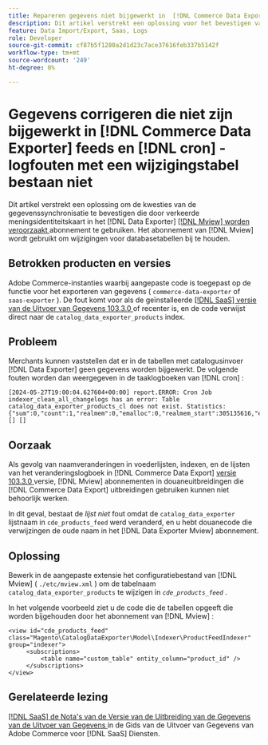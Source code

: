 ```yaml
---
title: Repareren gegevens niet bijgewerkt in  [!DNL Commerce Data Exporter]  voer en  [!DNL cron]  logboekfouten met veranderingslijst bestaan niet
description: Dit artikel verstrekt een oplossing voor het bevestigen van de kwesties van de gegevenssynchronisatie die door verkeerd meningsidentiteitskaart in  [!DNL Commerce Data Exporter mview]  abonnement te gebruiken worden veroorzaakt.
feature: Data Import/Export, Saas, Logs
role: Developer
source-git-commit: cf87b5f1280a2d1d23c7ace37616feb337b5142f
workflow-type: tm+mt
source-wordcount: '249'
ht-degree: 0%

---
```


# Gegevens corrigeren die niet zijn bijgewerkt in [!DNL Commerce Data Exporter] feeds en [!DNL cron] -logfouten met een wijzigingstabel bestaan niet

Dit artikel verstrekt een oplossing om de kwesties van de gegevenssynchronisatie te bevestigen die door verkeerde meningsidentiteitskaart in het [!DNL Data Exporter] [[!DNL Mview] worden veroorzaakt ](https://developer.adobe.com/commerce/php/development/components/indexing/#mview) abonnement te gebruiken. Het abonnement van [!DNL Mview] wordt gebruikt om wijzigingen voor databasetabellen bij te houden.

## Betrokken producten en versies

Adobe Commerce-instanties waarbij aangepaste code is toegepast op de functie voor het exporteren van gegevens ( `commerce-data-exporter` of `saas-exporter` ). De fout komt voor als de geïnstalleerde [[!DNL SaaS]  versie van de Uitvoer van Gegevens 103.3.0 ](https://experienceleague.adobe.com/en/docs/commerce-merchant-services/saas-data-export/release-notes#release-6) of recenter is, en de code verwijst direct naar de `catalog_data_exporter_products` index.

## Probleem

Merchants kunnen vaststellen dat er in de tabellen met catalogusinvoer [!DNL Data Exporter] geen gegevens worden bijgewerkt. De volgende fouten worden dan weergegeven in de taaklogboeken van [!DNL cron] :

```
[2024-05-27T19:00:04.627604+00:00] report.ERROR: Cron Job indexer_clean_all_changelogs has an error: Table catalog_data_exporter_products_cl does not exist. Statistics: {"sum":0,"count":1,"realmem":0,"emalloc":0,"realmem_start":305135616,"emalloc_start":283210384} [] [] 
```

## Oorzaak

Als gevolg van naamveranderingen in voederlijsten, indexen, en de lijsten van het veranderingslogboek in [!DNL Commerce Data Export] [ versie 103.3.0 ](https://experienceleague.adobe.com/en/docs/commerce-merchant-services/saas-data-export/release-notes#release-9) versie, [!DNL Mview] abonnementen in douaneuitbreidingen die [!DNL Commerce Data Export] uitbreidingen gebruiken kunnen niet behoorlijk werken.

In dit geval, bestaat de *lijst niet* fout omdat de `catalog_data_exporter` lijstnaam in `cde_products_feed` werd veranderd, en u hebt douanecode die verwijzingen de oude naam in het [!DNL Data Exporter Mview] abonnement.

## Oplossing

Bewerk in de aangepaste extensie het configuratiebestand van [!DNL Mview] ( ```./etc/mview.xml``` ) om de tabelnaam `catalog_data_exporter_products` te wijzigen in *`cde_products_feed`* .

In het volgende voorbeeld ziet u de code die de tabellen opgeeft die worden bijgehouden door het abonnement van [!DNL Mview] :

```
<view id="cde_products_feed" class="Magento\CatalogDataExporter\Model\Indexer\ProductFeedIndexer" group="indexer">
     <subscriptions>
         <table name="custom_table" entity_column="product_id" />
     </subscriptions>
</view>
```

## Gerelateerde lezing

[[!DNL SaaS]  de Nota&#39;s van de Versie van de Uitbreiding van de Gegevens van de Uitvoer van Gegevens ](https://experienceleague.adobe.com/en/docs/commerce-merchant-services/saas-data-export/release-notes) in de Gids van de Uitvoer van Gegevens van Adobe Commerce voor [!DNL SaaS] Diensten.
